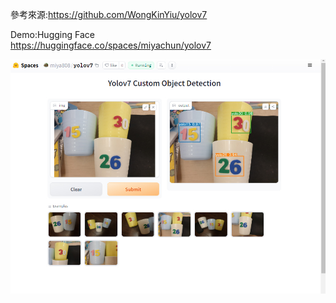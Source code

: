 參考來源:https://github.com/WongKinYiu/yolov7  

Demo:Hugging Face  
https://huggingface.co/spaces/miyachun/yolov7


![image](https://github.com/miyachun/yolov7/blob/main/show.jpg)

